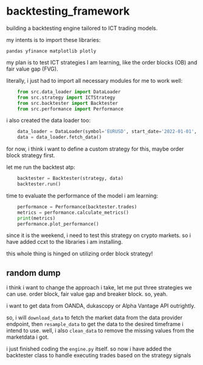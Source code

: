 # backtesting_framework
building a backtesting engine tailored to ICT trading models.

my intents is to import these libraries:

`pandas
yfinance
matplotlib
plotly`

my plan is to test ICT strategies I am learning, like the order blocks (OB) and fair value gap (FVG).

literally, i just had to import all necessary modules for me to work well:

```python
    from src.data_loader import DataLoader
    from src.strategy import ICTStrategy
    from src.backtester import Backtester
    from src.performance import Performance
```

i also created the data loader too:
```python
    data_loader = DataLoader(symbol='EURUSD', start_date='2022-01-01', end_date='2023-01-01')
    data = data_loader.fetch_data()
```

for now, i think i want to define a custom strategy for this, maybe order block strategy first.

let me run the backtest atp:
```python
    backtester = Backtester(strategy, data)
    backtester.run()
```

time to evaluate the performance of the model i am learning:
```python
    performance = Performance(backtester.trades)
    metrics = performance.calculate_metrics()
    print(metrics)
    performance.plot_performance()
```

since it is the weekend, i need to test this strategy on crypto markets. so i have added ccxt to the libraries i am installing.

this whole thing is hinged on utilizing order block strategy!

## random dump

i think i want to change the approach i take, let me put three strategies we can use. order block, fair value gap and breaker block. so, yeah.

i want to get data from OANDA, dukascopy or Alpha Vantage API outrightly.

so, i will `download_data` to fetch the market data from the data provider endpoint, then `resample_data` to get the data to the desired timeframe i intend to use. well, i also `clean_data` to remove the missing values from the marketdata i got.

i just finished coding the `engine.py` itself. so now i have added the backtester class to handle executing trades based on the strategy signals